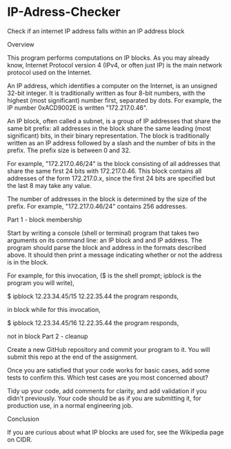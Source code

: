 # IP-Adress-Checker
Check if an internet IP address falls within an IP address block

Overview

This program performs computations on IP blocks. As you may already know, Internet Protocol version 4 (IPv4, or often just IP) is the main network protocol used on the Internet.

An IP address, which identifies a computer on the Internet, is an unsigned 32-bit integer. It is traditionally written as four 8-bit numbers, with the highest (most significant) number first, separated by dots. For example, the IP number 0xACD9002E is written "172.217.0.46".

An IP block, often called a subnet, is a group of IP addresses that share the same bit prefix: all addresses in the block share the same leading (most significant) bits, in their binary representation. The block is traditionally written as an IP address followed by a slash and the number of bits in the prefix. The prefix size is between 0 and 32.

For example, "172.217.0.46/24" is the block consisting of all addresses that share the same first 24 bits with 172.217.0.46. This block contains all addresses of the form 172.217.0.x, since the first 24 bits are specified but the last 8 may take any value.

The number of addresses in the block is determined by the size of the prefix. For example, "172.217.0.46/24" contains 256 addresses.


Part 1 - block membership

Start by writing a console (shell or terminal) program that takes two arguments on its command line: an IP block and and IP address. The program should parse the block and address in the formats described above. It should then print a message indicating whether or not the address is in the block.

For example, for this invocation, ($ is the shell prompt; ipblock is the program you will write),

$ ipblock 12.23.34.45/15 12.22.35.44
the program responds,

in block
while for this invocation,

$ ipblock 12.23.34.45/16 12.22.35.44
the program responds,

not in block
Part 2 - cleanup

Create a new GitHub repository and commit your program to it. You will submit this repo at the end of the assignment.

Once you are satisfied that your code works for basic cases, add some tests to confirm this. Which test cases are you most concerned about?

Tidy up your code, add comments for clarity, and add validation if you didn't previously. Your code should be as if you are submitting it, for production use, in a normal engineering job.


Conclusion

If you are curious about what IP blocks are used for, see the Wikipedia page on CIDR.
